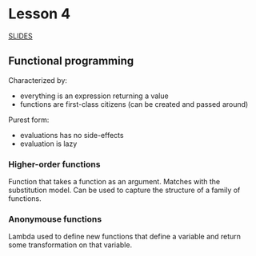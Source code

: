 # Lesson 4
[SLIDES]()

## Functional programming
Characterized by:
- everything is an expression returning a value
- functions are first-class citizens (can be created and passed around)

Purest form:
- evaluations has no side-effects
- evaluation is lazy

### Higher-order functions
Function that takes a function as an argument. Matches with the substitution model. Can be used to capture the structure of a family of functions.

### Anonymouse functions
Lambda used to define new functions that define a variable and return some transformation on that variable.